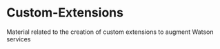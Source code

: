 # Custom-Extensions
Material related to the creation of custom extensions to augment Watson services
